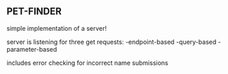 ## PET-FINDER

simple implementation of a server!

server is listening for three get requests:
-endpoint-based
-query-based
-parameter-based

includes error checking for incorrect name submissions